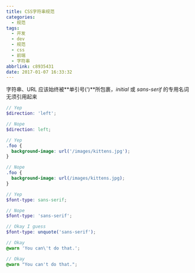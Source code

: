 ```yaml
---
title: CSS字符串规范
categories:
  - 规范
tags:
  - 开发
  - dev
  - 规范
  - css
  - 前端
  - 字符串
abbrlink: c8935431
date: 2017-01-07 16:33:32
---
```


字符串、URL 应该始终被**单引号(')**所包裹，_initial_ 或 _sans-serif_ 的专用名词无须引用起来

```scss
// Yep
$direction: 'left';

// Nope
$direction: left;
```

```scss
// Yep
.foo {
  background-image: url('/images/kittens.jpg');
}

// Nope
.foo {
  background-image: url(/images/kittens.jpg);
}
```

```scss
// Yep
$font-type: sans-serif;

// Nope
$font-type: 'sans-serif';

// Okay I guess
$font-type: unquote('sans-serif');
```

```scss
// Okay
@warn 'You can\'t do that.';

// Okay
@warn "You can't do that.";
```
